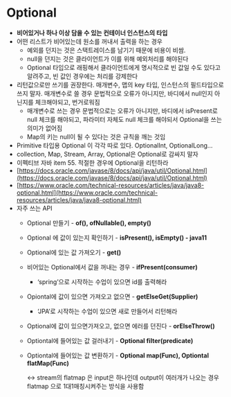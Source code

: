 # Optional

* **비어있거나 하나 이상 담을 수 있는 컨테이너 인스턴스의 타입**
* 어떤 리스트가 비어있는데 원소를 꺼내서 출력을 하는 경우
  * 예외를 던지는 것은 스택트레이스를 남기기 때문에 비용이 비쌈.
  * null을 던지는 것은 클라이언트가 이를 위해 예외처리를 해야된다
  * Optional 타입으로 래핑해서 클라이언트에게 명시적으로 빈 값일 수도 있다고 알려주고, 빈 값인 경우에는 처리를 강제한다
* 리턴값으로만 쓰기를 권장한다. 매개변수, 맵의 key 타입, 인스턴스의 필드타입으로 쓰지 말자. 매개변수로 쓸 경우 문법적으로 오류가 아니지만, 바디에서 null인지 아닌지를 체크해야되고, 번거로워짐
  * 매개변수로 쓰는 경우 문법적으로는 오류가 아니지만, 바디에서 isPresent로 null 체크를 해야되고, 파라미터 자체도 null 체크를 해야되서 Optional을 쓰는 의미가 없어짐
  * Map의 키는 null이 될 수 있다는 것은 규칙을 깨는 것임
* Primitive 타입용 Optional 이 각각 따로 있다. OptionalInt, OptionalLong…
* collection, Map, Stream, Array, Optional은 Optional로 감싸지 말자
* 이펙티브 자바 item 55. 적절한 경우에 Optional을 리턴하라
* [https://docs.oracle.com/javase/8/docs/api/java/util/Optional.html](https://docs.oracle.com/javase/8/docs/api/java/util/Optional.html)
* [https://www.oracle.com/technical-resources/articles/java/java8-optional.html](https://www.oracle.com/technical-resources/articles/java/java8-optional.html)
* 자주 쓰는 API
  * Optional 만들기 - **of(), ofNullable(), empty()**
  * Optional 에 값이 있는지 확인하기 - **isPresent(), isEmpty() - java11**
  * Optional에 있는 값 가져오기 - **get()**
  * 비어있는 Optional에서 값을 꺼내는 경우 - **ifPresent(consumer)**
    * ‘spring’으로 시작하는 수업이 있으면 id를 출력해라
  * Opiontal에 값이 있으면 가져오고 없으면 - **getElseGet(Supplier)**
    * ‘JPA’로 시작하는 수업이 있으면 새로 만들어서 리턴해라
  * Optional에 값이 있으면가져오고, 없으면 에러를 던진다 - **orElseThrow()**
  * Optiontal에 들어있는 값 걸러내기 - **Optional filter(predicate)**
  *   Optiontal에 들어있는 값 변환하기 - **Optional map(Func), Optiontal flatMap(Func)**

      ↔ stream의 flatmap 은 input은 하나인데 output이 여러개가 나오는 경우 flatmap 으로 1대1매칭시켜주는 방식을 사용함
